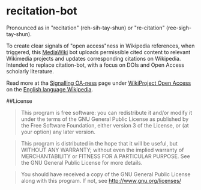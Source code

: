recitation-bot
==============

Pronounced as in "recitation" (reh-sih-tay-shun) or "re-citation" (ree-sigh-tay-shun).

To create clear signals of "open access"ness in Wikipedia references, when triggered, this [MediaWiki](https://mediawiki.org/) bot uploads permissible cited content to relevant Wikimedia projects and updates corresponding citations on Wikipedia. Intended to replace citation-bot, with a focus on DOIs and Open Access scholarly literature.

Read more at tha [Signalling OA-ness](https://en.wikipedia.org/wiki/Wikipedia:WikiProject_Open_Access/Signalling_OA-ness) page under [WikiProject Open Access](https://en.wikipedia.org/wiki/Wikipedia:WikiProject_Open_Access) on the [English language Wikipedia](https://en.wikipedia.org/).

##License

> This program is free software: you can redistribute it and/or modify
> it under the terms of the GNU General Public License as published by
> the Free Software Foundation, either version 3 of the License, or
> (at your option) any later version.

> This program is distributed in the hope that it will be useful,
> but WITHOUT ANY WARRANTY; without even the implied warranty of
> MERCHANTABILITY or FITNESS FOR A PARTICULAR PURPOSE.  See the
> GNU General Public License for more details.

> You should have received a copy of the GNU General Public License
> along with this program.  If not, see <http://www.gnu.org/licenses/>
